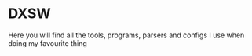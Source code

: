 # DXSW
Here you will find all the tools, programs, parsers and configs I use when doing my favourite thing
